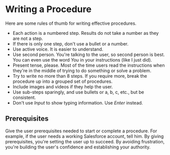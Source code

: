 ﻿# Writing a Procedure

Here are some rules of thumb for writing effective procedures.

* Each action is a numbered step. Results do not take a number as they are not a step.
* If there is only one step, don't use a bullet or a number.
* Use active voice. It is easier to understand.
* Use second person. You're talking to the user, so second person is best. You can even use the word *You* in your instructions (like I just did).
* Present tense, please. Most of the time  users read the instructions when they're in the middle of trying to do something
or solve a problem.
* Try to write no more than 8 steps. If you require more, break the procedure up into a grouped set of procedures.
* Include images and videos if they help the user.
* Use sub-steps sparingly, and use bullets or a, b, c, etc., but be consistent.
* Don't use *Input* to show typing information. Use *Enter* instead.

## Prerequisites

Give the user prerequisites needed to start or complete a procedure. For example, if the user needs a working 
Salesforce account, tell him. By giving prerequisites, you're setting the user up to succeed. By
avoiding frustration,
you're building the user's confidence and establishing your authority.